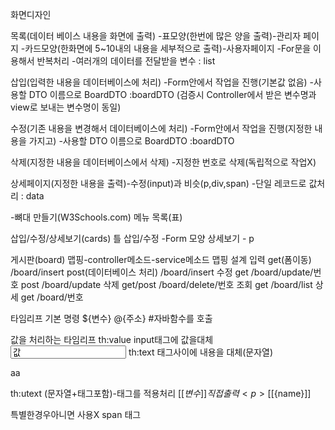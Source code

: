 화면디자인

목록(데이터 베이스 내용을 화면에 출력)
-표모양(한번에 많은 양을 출력)-관리자 페이지
-카드모양(한화면에 5~10내의 내용을 세부적으로 출력)-사용자페이지
-For문을 이용해서 반복처리
-여러개의 데이터를 전달받을 변수 : list

삽입(입력한 내용을 데이터베이스에 처리)
-Form안에서 작업을 진행(기본값 없음)
-사용할 DTO 이름으로 BoardDTO :boardDTO
(검증시 Controller에서 받은 변수명과 view로 보내는 변수명이 동일)

수정(기존 내용을 변경해서 데이터베이스에 처리)
-Form안에서 작업을 진행(지정한 내용을 가지고)
-사용할 DTO 이름으로 BoardDTO :boardDTO

삭제(지정한 내용을 데이터베이스에서 삭제)
-지정한 번호로 삭제(독립적으로 작업X)

상세페이지(지정한 내용을 출력)-수정(input)과 비슷(p,div,span)
-단일 레코드로 값처리 : data


-뼈대 만들기(W3Schools.com)
메뉴
목록(표)

삽입/수정/상세보기(cards) 틀
삽입/수정 -Form 모양
상세보기 - p

게시판(board) 맵핑-controller메소드-service메소드
맵핑 설계
입력 get(폼이동)            /board/insert
    post(데이터베이스 처리) /board/insert
수정 get                  /board/update/번호
    post                  /board/update
삭제 get/post             /board/delete/번호
조회 get                  /board/list
상세 get                  /board/번호

타임리프 기본 명령
${변수}
@{주소}
#자바함수를 호출

값을 처리하는 타임리프
th:value input태그에 값을대체 <input name="sum" value="값">
th:text 태그사이에 내용을 대체(문자열) <p th:text="aa">aa</p>
th:utext (문자열+태그포함)-태그를 적용처리
[[${변수}]] 직접출력 <p>[[${name}]]</p>  특별한경우아니면 사용X
span 태그
